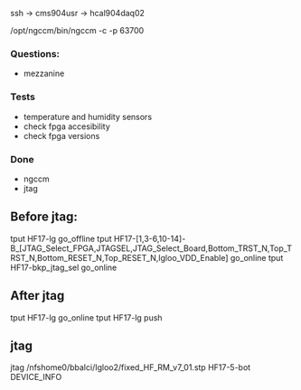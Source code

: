ssh -> cms904usr -> hcal904daq02

/opt/ngccm/bin/ngccm -c -p 63700

### Questions:
- mezzanine

### Tests
- temperature and humidity sensors
- check fpga accesibility
- check fpga versions


### Done
- ngccm
- jtag

## Before jtag:
tput HF17-lg  go_offline
tput HF17-[1,3-6,10-14]-B_[JTAG_Select_FPGA,JTAGSEL,JTAG_Select_Board,Bottom_TRST_N,Top_TRST_N,Bottom_RESET_N,Top_RESET_N,Igloo_VDD_Enable] go_online
tput HF17-bkp_jtag_sel go_online

## After jtag
tput HF17-lg  go_online
tput  HF17-lg push

## jtag
jtag /nfshome0/bbalci/Igloo2/fixed_HF_RM_v7_01.stp HF17-5-bot DEVICE_INFO
